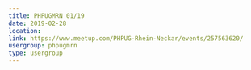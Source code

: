 ```yaml
---
title: PHPUGMRN 01/19
date: 2019-02-28
location: 
link: https://www.meetup.com/PHPUG-Rhein-Neckar/events/257563620/
usergroup: phpugmrn
type: usergroup
---
```

